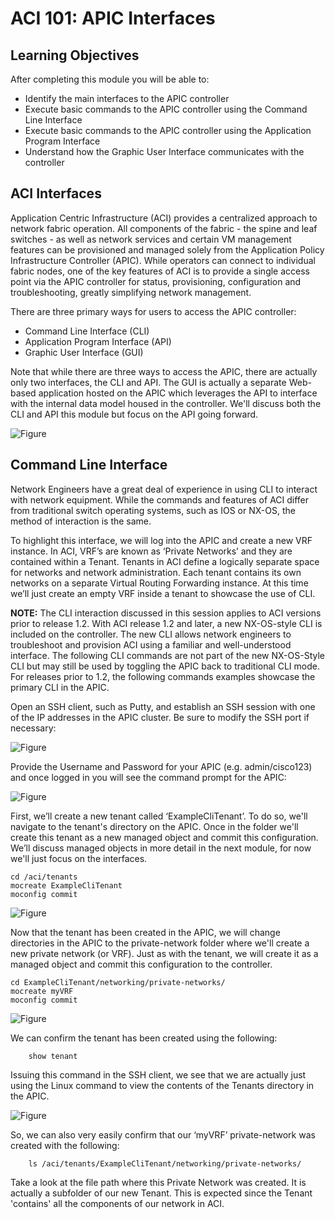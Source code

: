# ACI 101: APIC Interfaces

## Learning Objectives

After completing this module you will be able to:
- Identify the main interfaces to the APIC controller
- Execute basic commands to the APIC controller using the Command Line Interface
- Execute basic commands to the APIC controller using the Application Program Interface
- Understand how the Graphic User Interface communicates with the controller

## ACI Interfaces

Application Centric Infrastructure (ACI) provides a centralized approach to network fabric operation.  All components of the fabric - the spine and leaf switches - as well as network services and certain VM management features can be provisioned and managed solely from the Application Policy Infrastructure Controller (APIC).  While operators can connect to individual fabric nodes, one of the key features of ACI is to provide a single access point via the APIC controller for status, provisioning, configuration and troubleshooting, greatly simplifying network management. 

There are three primary ways for users to access the APIC controller:
- Command Line Interface (CLI)
- Application Program Interface (API)
- Graphic User Interface (GUI)

Note that while there are three ways to access the APIC, there are actually only two interfaces, the CLI and API.  The GUI is actually a separate Web-based application hosted on the APIC which leverages the API to interface with the internal data model housed in the controller. We'll discuss both the CLI and API this module but focus on the API going forward.
 
![Figure](/posts/files/aci-101-apic-interfaces/assets/APIC-Interfaces.png)

## Command Line Interface

Network Engineers have a great deal of experience in using CLI to interact with network equipment.  While the commands and features of ACI differ from traditional switch operating systems, such as IOS or NX-OS, the method of interaction is the same.

To highlight this interface, we will log into the APIC and create a new VRF instance. In ACI, VRF’s are known as ‘Private Networks’ and they are contained within a Tenant. Tenants in ACI define a logically separate space for networks and network administration.  Each tenant contains its own networks on a separate Virtual Routing Forwarding instance. At this time we’ll just create an empty VRF inside a tenant to showcase the use of CLI.

**NOTE:** The CLI interaction discussed in this session applies to ACI versions prior to release 1.2.  With ACI release 1.2 and later, a new NX-OS-style CLI is included on the controller. The new CLI allows network engineers to troubleshoot and provision ACI using a familiar and well-understood interface.  The following CLI commands are not part of the new NX-OS-Style CLI but may still be used by toggling the APIC back to traditional CLI mode. For releases prior to 1.2, the following commands examples showcase the primary CLI in the APIC.

Open an SSH client, such as Putty, and establish an SSH session with one of the IP addresses in the APIC cluster.  Be sure to modify the SSH port if necessary:

![Figure](/posts/files/aci-101-apic-interfaces/assets/Putty-Connect.png)

Provide the Username and Password for your APIC (e.g. admin/cisco123) and once logged in you will see the command prompt for the APIC:
 
![Figure](/posts/files/aci-101-apic-interfaces/assets/CLI-Login.png)

First, we’ll create a new tenant called ‘ExampleCliTenant’.  To do so, we'll navigate to the tenant's directory on the APIC. Once in the folder we'll create this tenant as a new managed object and commit this configuration. We’ll discuss managed objects in more detail in the next module, for now we'll just focus on the interfaces.

```
cd /aci/tenants
mocreate ExampleCliTenant
moconfig commit
```

![Figure](/posts/files/aci-101-apic-interfaces/assets/CLI-CreateTenant.png)

Now that the tenant has been created in the APIC, we will change directories in the APIC to the private-network folder where we'll create a new private network (or VRF). Just as with the tenant, we will create it as a managed object and commit this configuration to the controller.

```
cd ExampleCliTenant/networking/private-networks/
mocreate myVRF
moconfig commit
```
 
![Figure](/posts/files/aci-101-apic-interfaces/assets/CLI-CreateVRF.png)

We can confirm the tenant has been created using the following:

```
	show tenant
```

Issuing this command in the SSH client, we see that we are actually just using the Linux command to view the contents of the Tenants directory in the APIC.
    
![Figure](/posts/files/aci-101-apic-interfaces/assets/CLI-ShowTenant.png)

So, we can also very easily confirm that our ‘myVRF’ private-network was created with the following:

```
	ls /aci/tenants/ExampleCliTenant/networking/private-networks/
```

Take a look at the file path where this Private Network was created. It is actually a subfolder of our new Tenant.  This is expected since the Tenant 'contains' all the components of our network in ACI.

